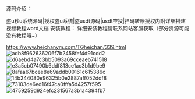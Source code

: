 源码介绍：

盗u秒u系统源码|授权盗u系统|盗usdt源码|usdt空投|扫码转账授权内附详细搭建视频教程word文档
安装教程：
详细安装教程请联系网站客服获取（部分资源可能没有教程哦~）

https://www.heichanym.com/TGheichan/339.html
![adb8f962636206f7b2458fef4d91cdd2](https://github.com/saolei8/miaou/assets/171742525/df2ba45f-8b91-4319-9c6a-5fc8b809670a)
![d6aebd4a7c3bb5093a69cceaeb741518](https://github.com/saolei8/miaou/assets/171742525/7f247686-5597-4f17-8e12-54856e66007c)
![e3a5cb07490b6ddf813ce1ac3b1d9be9](https://github.com/saolei8/miaou/assets/171742525/d0f2d19a-88e8-4171-bd9b-e9318424e98c)
![8afaa67bcee8e69addb00161c615386c](https://github.com/saolei8/miaou/assets/171742525/1a581d18-701b-4842-8b6c-6cd723a89202)
![14b244080e96325b0e2887aff052ddf8](https://github.com/saolei8/miaou/assets/171742525/080b1b21-a5e0-49d8-a937-009d65576b5e)
![73103de6ed16f47ca0fffa5d4257f595](https://github.com/saolei8/miaou/assets/171742525/a939e353-376c-461a-ac92-aa91540d130b)
![4759259d924efc231567a3b1a4394fb7](https://github.com/saolei8/miaou/assets/171742525/94f4b715-9fd6-48ab-8e51-ab0132915660)
